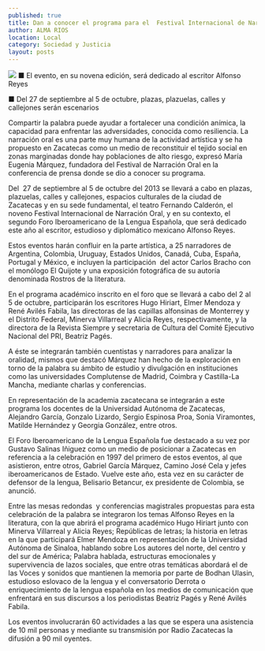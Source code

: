 ```yaml
---
published: true
title: Dan a conocer el programa para el  Festival Internacional de Narración Oral
author: ALMA RIOS
location: Local
category: Sociedad y Justicia
layout: posts
---
```


![](http://i.imgur.com/jwyUvcdm.jpg)
■ El evento, en su novena edición, será dedicado al escritor Alfonso Reyes

■ Del 27 de septiembre al 5 de octubre, plazas, plazuelas, calles y callejones serán escenarios

Compartir la palabra puede ayudar a fortalecer una condición anímica, la capacidad para enfrentar las adversidades, conocida como resiliencia. La narración oral es una parte muy humana de la actividad artística y se ha propuesto en Zacatecas como un medio de reconstituir el tejido social en zonas marginadas donde hay poblaciones de alto riesgo, expresó María Eugenia Márquez, fundadora del Festival de Narración Oral en la conferencia de prensa donde se dio a conocer su programa. 

Del  27 de septiembre al 5 de octubre del 2013 se llevará a cabo en plazas, plazuelas, calles y callejones, espacios culturales de la ciudad de Zacatecas y en su sede fundamental, el teatro Fernando Calderón, el noveno Festival Internacional de Narración Oral, y en su contexto, el  segundo Foro Iberoamericano de la Lengua Española, que será dedicado este año al escritor, estudioso y diplomático mexicano Alfonso Reyes.

Estos eventos harán confluir en la parte artística, a 25 narradores de Argentina, Colombia, Uruguay, Estados Unidos, Canadá, Cuba, España, Portugal y México, e incluyen la participación  del actor Carlos Bracho con el monólogo El Quijote y una exposición fotográfica de su autoría denominada Rostros de la literatura.

En el programa académico inscrito en el foro que se llevará a cabo del 2 al 5 de octubre, participarán los escritores Hugo Hiriart, Elmer Mendoza y René Avilés Fabila, las directoras de las capillas alfonsinas de Monterrey y el Distrito Federal, Minerva Villarreal y Alicia Reyes, respectivamente, y la directora de la Revista Siempre y secretaria de Cultura del Comité Ejecutivo Nacional del PRI, Beatriz Pagés.

A éste se integrarán también cuentistas y narradores para analizar la oralidad, mismos que destacó Márquez han hecho de la exploración en torno de la palabra su ámbito de estudio y divulgación en instituciones como las universidades Complutense de Madrid, Coimbra y Castilla-La Mancha, mediante charlas y conferencias.

En representación de la academia zacatecana se integrarán a este programa los docentes de la Universidad Autónoma de Zacatecas, Alejandro García, Gonzalo Lizardo, Sergio Espinosa Proa, Sonia Viramontes, Matilde Hernández y Georgia González, entre otros.

El Foro Iberoamericano de la Lengua Española fue destacado a su vez por Gustavo Salinas Iñiguez como un medio de posicionar a Zacatecas en referencia a la celebración en 1997 del primero de estos eventos, al que asistieron, entre otros, Gabriel García Márquez, Camino José Cela y jefes iberoamericanos de Estado. Vuelve este año, esta vez en su carácter de defensor de la lengua, Belisario Betancur, ex presidente de Colombia, se anunció.

Entre las mesas redondas  y conferencias magistrales propuestas para esta celebración de la palabra se integraron los temas Alfonso Reyes en la literatura, con la que abrirá el programa académico Hugo Hiriart junto con Minerva Villarreal y Alicia Reyes; Repúblicas de letras; la historia en letras en la que participará Elmer Mendoza en representación de la Universidad Autónoma de Sinaloa, hablando sobre Los autores del norte, del centro y del sur de América; Palabra hablada, estructuras emocionales y supervivencia de lazos sociales, que entre otras temáticas abordará el de las Voces y sonidos que mantienen la memoria por parte de Bodhan Ulasin, estudioso eslovaco de la lengua y el conversatorio Derrota o enriquecimiento de la lengua española en los medios de comunicación que enfrentará en sus discursos a los periodistas Beatriz Pagés y René Avilés Fabila.

Los eventos involucrarán 60 actividades a las que se espera una asistencia de 10 mil personas y mediante su transmisión por Radio Zacatecas la difusión a 90 mil oyentes.
